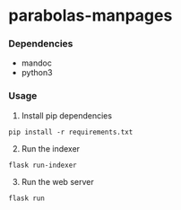 # parabolas-manpages

### Dependencies

- mandoc
- python3

### Usage

1. Install pip dependencies

```
pip install -r requirements.txt
```

2. Run the indexer

```
flask run-indexer
```

3. Run the web server

```
flask run
```
